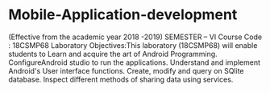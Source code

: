 # Mobile-Application-development
(Effective from the academic year 2018 -2019)
SEMESTER – VI
Course Code : 18CSMP68
Laboratory Objectives:This laboratory (18CSMP68) will enable students to
Learn and acquire the art of Android Programming.
ConfigureAndroid studio to run the applications.
Understand and implement Android's User interface functions.
Create, modify and query on SQlite database.
Inspect different methods of sharing data using services.
